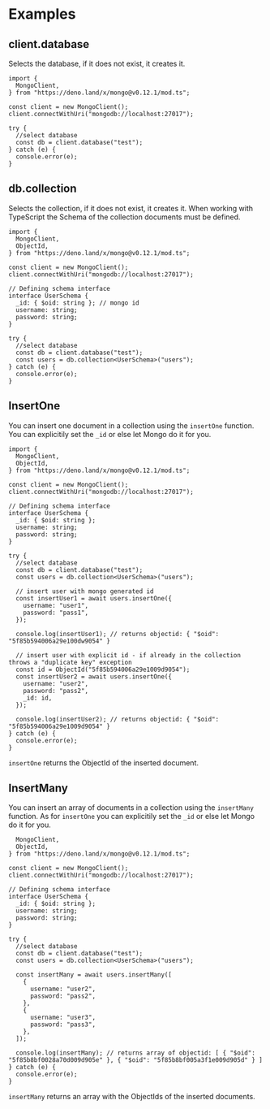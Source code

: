 # Examples

## client.database

Selects the database, if it does not exist, it creates it.

```
import {
  MongoClient,
} from "https://deno.land/x/mongo@v0.12.1/mod.ts";

const client = new MongoClient();
client.connectWithUri("mongodb://localhost:27017");

try {
  //select database
  const db = client.database("test");
} catch (e) {
  console.error(e);
}
``` 
## db.collection

Selects the collection, if it does not exist, it creates it.
When working with TypeScript the Schema of the collection documents must be defined.

``` 
import {
  MongoClient,
  ObjectId,
} from "https://deno.land/x/mongo@v0.12.1/mod.ts";

const client = new MongoClient();
client.connectWithUri("mongodb://localhost:27017");

// Defining schema interface
interface UserSchema {
  _id: { $oid: string }; // mongo id
  username: string;
  password: string;
}

try {
  //select database
  const db = client.database("test");
  const users = db.collection<UserSchema>("users");
} catch (e) {
  console.error(e);
}
``` 

## InsertOne

You can insert one document in a collection using the `insertOne` function. You can explicitily set the `_id` or else let Mongo do it for you.

```
import {
  MongoClient,
  ObjectId,
} from "https://deno.land/x/mongo@v0.12.1/mod.ts";

const client = new MongoClient();
client.connectWithUri("mongodb://localhost:27017");

// Defining schema interface
interface UserSchema {
  _id: { $oid: string };
  username: string;
  password: string;
}

try {
  //select database
  const db = client.database("test");
  const users = db.collection<UserSchema>("users");

  // insert user with mongo generated id
  const insertUser1 = await users.insertOne({
    username: "user1",
    password: "pass1",
  });

  console.log(insertUser1); // returns objectid: { "$oid": "5f85b594006a29e100dw9054" }

  // insert user with explicit id - if already in the collection throws a "duplicate key" exception
  const id = ObjectId("5f85b594006a29e1009d9054");
  const insertUser2 = await users.insertOne({
    username: "user2",
    password: "pass2",
    _id: id,
  });

  console.log(insertUser2); // returns objectid: { "$oid": "5f85b594006a29e1009d9054" }
} catch (e) {
  console.error(e);
}

```

`insertOne` returns the ObjectId of the inserted document.

## InsertMany

You can insert an array of documents in a collection using the `insertMany` function. As for `insertOne` you can explicitily set the `_id` or else let Mongo do it for you.

```import {
  MongoClient,
  ObjectId,
} from "https://deno.land/x/mongo@v0.12.1/mod.ts";

const client = new MongoClient();
client.connectWithUri("mongodb://localhost:27017");

// Defining schema interface
interface UserSchema {
  _id: { $oid: string };
  username: string;
  password: string;
}

try {
  //select database
  const db = client.database("test");
  const users = db.collection<UserSchema>("users");

  const insertMany = await users.insertMany([
    {
      username: "user2",
      password: "pass2",
    },
    {
      username: "user3",
      password: "pass3",
    },
  ]);

  console.log(insertMany); // returns array of objectid: [ { "$oid": "5f85b8bf0028a70d009d905e" }, { "$oid": "5f85b8bf005a3f1e009d905d" } ]
} catch (e) {
  console.error(e);
}
``` 

`insertMany` returns an array with the ObjectIds of the inserted documents.